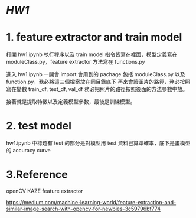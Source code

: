 # *HW1*

# 1. feature extractor and train model
打開 hw1.ipynb 執行程序以及 train model 指令皆寫在裡面，模型定義寫在 moduleClass.py，feature extractor 方法寫在 functions.py

進入 hw1.ipynb 一開會 import 會用到的 pachage 包括 moduleClass.py 以及 function.py，務必將這三個檔案放在同目錄底下
再來會讀圖片的路徑，務必按照寫在變數 train_df, test_df, val_df 務必把照片的路徑按照後面的方法參數中放。

接著就是提取特徵以及定義模型參數，最後是訓練模型。

# 2. test model
hw1.ipynb 中標題有 test 的部分是對模型用 test 資料己算準確率，底下是畫模型的 accuracy  curve




# 3.Reference
openCV KAZE feature extractor

https://medium.com/machine-learning-world/feature-extraction-and-similar-image-search-with-opencv-for-newbies-3c59796bf774
